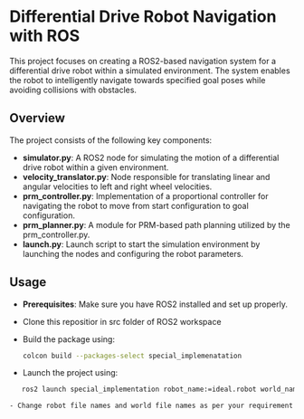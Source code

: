 # Differential Drive Robot Navigation with ROS

This project focuses on creating a ROS2-based navigation system for a differential drive robot within a simulated environment. The system enables the robot to intelligently navigate towards specified goal poses while avoiding collisions with obstacles.

## Overview

The project consists of the following key components:

- **simulator.py**: A ROS2 node for simulating the motion of a differential drive robot within a given environment.
- **velocity_translator.py**: Node responsible for translating linear and angular velocities to left and right wheel velocities.
- **prm_controller.py**: Implementation of a proportional controller for navigating the robot to move from start configuration to goal configuration.
- **prm_planner.py**: A module for PRM-based path planning utilized by the prm_controller.py.
- **launch.py**: Launch script to start the simulation environment by launching the nodes and configuring the robot parameters.



## Usage

- **Prerequisites**: Make sure you have ROS2 installed and set up properly.
- Clone this repositior in src folder of ROS2 workspace
- Build the package using:

  ```bash
  colcon build --packages-select special_implemenatation

- Launch the project using:
```bash
   ros2 launch special_implementation robot_name:=ideal.robot world_name:=bricks.world

- Change robot file names and world file names as per your requirement or you can create new worlds

